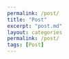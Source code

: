 ```yaml
---
permalink: /post/
title: "Post"
excerpt: "post.md"
layout: categories
permalink: /post/
tags: [Post]
---
```

